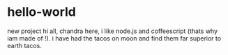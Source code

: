 # hello-world
new project
hi all,
chandra here, i like node.js and coffeescript (thats why iam made of !).
i have had the tacos on moon and find them far superior to earth tacos.

